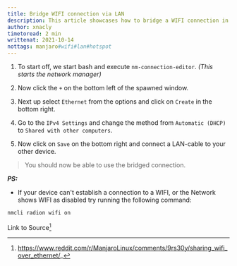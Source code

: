 ```yaml
---
title: Bridge WIFI connection via LAN
description: This article showcases how to bridge a WIFI connection in detail using xfce
author: xnacly
timetoread: 2 min
writtenat: 2021-10-14
nottags: manjaro#wifi#lan#hotspot
---
```


1. To start off, we start bash and execute `nm-connection-editor`. _(This starts the network manager)_

2. Now click the `+` on the bottom left of the spawned window.

3. Next up select `Ethernet` from the options and click on `Create` in the bottom right.

4. Go to the `IPv4 Settings` and change the method from `Automatic (DHCP)` to `Shared with other computers`.

5. Now click on `Save` on the bottom right and connect a LAN-cable to your other device.

> You should now be able to use the bridged connection.

**_PS:_**

-   If your device can't establish a connection to a WIFI, or the Network shows WIFI as disabled try running the
    following command:

```bash
nmcli radion wifi on
```

Link to Source[^1]

[^1]: https://www.reddit.com/r/ManjaroLinux/comments/9rs30y/sharing_wifi_over_ethernet/_
